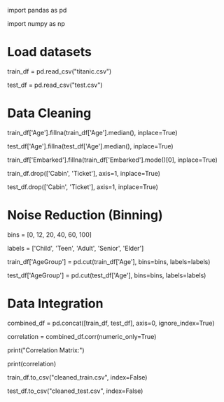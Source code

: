 import pandas as pd

import numpy as np

# Load datasets

train_df = pd.read_csv("titanic.csv")

test_df = pd.read_csv("test.csv")

# Data Cleaning

train_df['Age'].fillna(train_df['Age'].median(), inplace=True)

test_df['Age'].fillna(test_df['Age'].median(), inplace=True)

train_df['Embarked'].fillna(train_df['Embarked'].mode()[0], inplace=True)

train_df.drop(['Cabin', 'Ticket'], axis=1, inplace=True)

test_df.drop(['Cabin', 'Ticket'], axis=1, inplace=True)

# Noise Reduction (Binning)

bins = [0, 12, 20, 40, 60, 100]

labels = ['Child', 'Teen', 'Adult', 'Senior', 'Elder']

train_df['AgeGroup'] = pd.cut(train_df['Age'], bins=bins, labels=labels)

test_df['AgeGroup'] = pd.cut(test_df['Age'], bins=bins, labels=labels)

# Data Integration

combined_df = pd.concat([train_df, test_df], axis=0, ignore_index=True)

correlation = combined_df.corr(numeric_only=True)

print("Correlation Matrix:")

print(correlation)

train_df.to_csv("cleaned_train.csv", index=False)

test_df.to_csv("cleaned_test.csv", index=False)